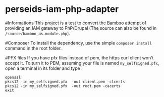 perseids-iam-php-adapter
========================

#Informations
This project is a test to convert the [Bamboo attempt](http://svn.code.sf.net/p/projectbamboo/code/account-services/trunk/bamboo_as/bamboo_as.module) of providing an IAM gateway to PhP/Drupal (The source can also be found in `/source/bamboo_as.module.php`).

#Composer
To install the dependency, use the simple `composer install` command in the root folder.

#PFX files
If you have pfx files instead of pem, the https curl client won't accept it. To turn it to PEM, assuming your file is named `my_selfsigned.pfx`, open a terminal in its folder and type :

```
openssl
pkcs12 -in my_selfsigned.pfx  -out client.pem -clcerts
pkcs12 -in my_selfsigned.pfx  -out root.pem -cacerts
exit
``` 